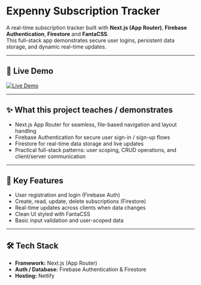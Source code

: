 # Expenny Subscription Tracker

A real-time subscription tracker built with **Next.js (App Router)**, **Firebase Authentication**, **Firestore** and **FantaCSS**.  
This full-stack app demonstrates secure user logins, persistent data storage, and dynamic real-time updates.

---

## 🚀 Live Demo

<a href="https://expennytracker.netlify.app/" target="_blank">
  <img src="https://img.shields.io/badge/Live%20App-Visit-brightgreen?style=for-the-badge&logo=netlify" alt="Live Demo">
</a>

---

## ✨ What this project teaches / demonstrates
- Next.js App Router for seamless, file-based navigation and layout handling  
- Firebase Authentication for secure user sign-in / sign-up flows  
- Firestore for real-time data storage and live updates  
- Practical full-stack patterns: user scoping, CRUD operations, and client/server communication

---

## 🔑 Key Features
- User registration and login (Firebase Auth)  
- Create, read, update, delete subscriptions (Firestore)  
- Real-time updates across clients when data changes  
- Clean UI styled with FantaCSS  
- Basic input validation and user-scoped data

---

## 🛠 Tech Stack
- **Framework:** Next.js (App Router)  
- **Auth / Database:** Firebase Authentication & Firestore   
- **Hosting:** Netlify
